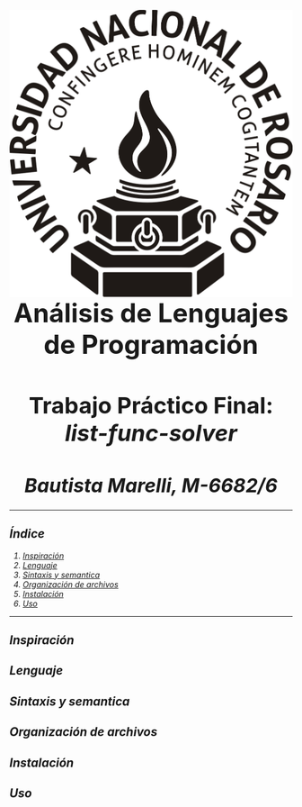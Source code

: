 <img src="img/Logo-UNR.png"
     style="float: left; margin-right: 10px;" />


<h1 align="center" style="border-bottom: none;font-size: 46px;">Análisis de Lenguajes de Programación</h1>

<h1 align="center" style="border-bottom: none;font-size: 40px;">Trabajo Práctico Final: <i>list-func-solver</h1>

<h1 align="center" style="border-bottom: none;font-size: 34px;">Bautista Marelli, M-6682/6</h1>


---


## Índice
1. [Inspiración](#1)
2. [Lenguaje](#2)
3. [Sintaxis y semantica](#3)
4. [Organización de archivos](#4)
5. [Instalación](#5)
6. [Uso](#6)

---

## Inspiración <a name="1"></a>

## Lenguaje <a name="2"></a>

## Sintaxis y semantica <a name="3"></a>

## Organización de archivos <a name="4"></a>

## Instalación <a name="5"></a>

## Uso <a name="6"></a>
